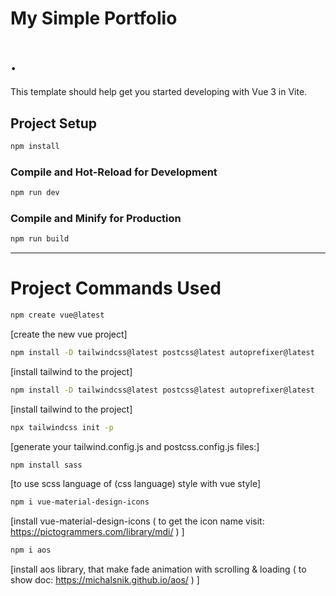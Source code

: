 
# My Simple Portfolio

# .
This template should help get you started developing with Vue 3 in Vite.

## Project Setup

```sh
npm install
```

### Compile and Hot-Reload for Development

```sh
npm run dev
```

### Compile and Minify for Production

```sh
npm run build
```

------------------------------------------------------------------

# Project Commands Used

```sh
npm create vue@latest
```
[create the new vue project]

```sh
npm install -D tailwindcss@latest postcss@latest autoprefixer@latest
```
[install tailwind to the project]

```sh
npm install -D tailwindcss@latest postcss@latest autoprefixer@latest
```
[install tailwind to the project]
```sh
npx tailwindcss init -p
```
[generate your tailwind.config.js and postcss.config.js files:]


 ```sh
npm install sass
```
[to use scss language of (css language) style with vue style]

 ```sh
npm i vue-material-design-icons
```
[install vue-material-design-icons ( to get the icon name visit: https://pictogrammers.com/library/mdi/ ) ]

 ```sh
npm i aos
```
[install aos library, that make fade animation with scrolling & loading ( to show doc: https://michalsnik.github.io/aos/ ) ]